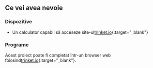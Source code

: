 ## Ce vei avea nevoie

### Dispozitive

+ Un calculator capabil să acceseze site-ul[trinket.io](https://trinket.io){:target="_blank"}

### Programe

Acest proiect poate fi completat într-un browser web folosind[trinket.io](https://trinket.io){:target="_blank"}.